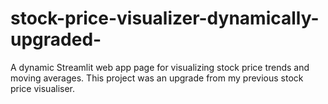 # stock-price-visualizer-dynamically-upgraded-
A dynamic Streamlit web app page for visualizing stock price trends and moving averages. This project was an upgrade from my previous stock price visualiser. 
